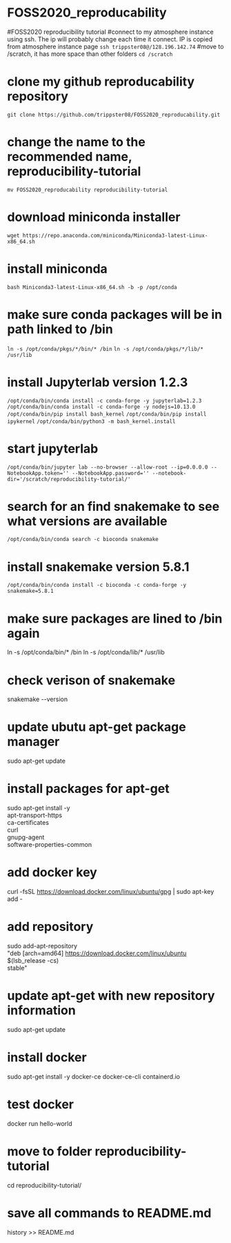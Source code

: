 # FOSS2020_reproducability
#FOSS2020 reproducibility tutorial
#connect to my atmosphere instance using ssh. The ip will probably change each time it connect. IP is copied from atmosphere instance page
```ssh trippster08@/128.196.142.74```
#move to /scratch, it has more space than other folders
```cd /scratch```
# clone my github reproducability repository
```git clone https://github.com/trippster08/FOSS2020_reproducability.git```
# change the name to the recommended name, reproducibility-tutorial
```mv FOSS2020_reproducability reproducibility-tutorial```
# download miniconda installer
```wget https://repo.anaconda.com/miniconda/Miniconda3-latest-Linux-x86_64.sh```
# install miniconda
```bash Miniconda3-latest-Linux-x86_64.sh -b -p /opt/conda```
# make sure conda packages will be in path linked to /bin
```ln -s /opt/conda/pkgs/*/bin/* /bin```
```ln -s /opt/conda/pkgs/*/lib/* /usr/lib```
# install Jupyterlab version 1.2.3
```/opt/conda/bin/conda install -c conda-forge -y jupyterlab=1.2.3```
```/opt/conda/bin/conda install -c conda-forge -y nodejs=10.13.0```
```/opt/conda/bin/pip install bash_kernel```
```/opt/conda/bin/pip install ipykernel```
```/opt/conda/bin/python3 -m bash_kernel.install```
# start jupyterlab
```/opt/conda/bin/jupyter lab --no-browser --allow-root --ip=0.0.0.0 --NotebookApp.token='' --NotebookApp.password='' --notebook-dir='/scratch/reproducibility-tutorial/'```
# search for an find snakemake to see what versions are available
```/opt/conda/bin/conda search -c bioconda snakemake```
# install snakemake version 5.8.1
```/opt/conda/bin/conda install -c bioconda -c conda-forge -y snakemake=5.8.1```
# make sure packages are lined to /bin again
ln -s /opt/conda/bin/* /bin
ln -s /opt/conda/lib/* /usr/lib
# check verison of snakemake
snakemake --version
# update ubutu apt-get package manager
sudo apt-get update
# install packages for apt-get
sudo apt-get install -y \
apt-transport-https \
ca-certificates \
curl \
gnupg-agent \
software-properties-common
# add docker key
curl -fsSL https://download.docker.com/linux/ubuntu/gpg | sudo apt-key add -
# add repository
sudo add-apt-repository \
 "deb [arch=amd64] https://download.docker.com/linux/ubuntu \
 $(lsb_release -cs) \
 stable"
# update apt-get with new repository information
sudo apt-get update
# install docker
sudo apt-get install -y docker-ce docker-ce-cli containerd.io
# test docker
docker run hello-world
# move to folder reproducibility-tutorial
cd reproducibility-tutorial/
# save all commands to README.md
history >> README.md
